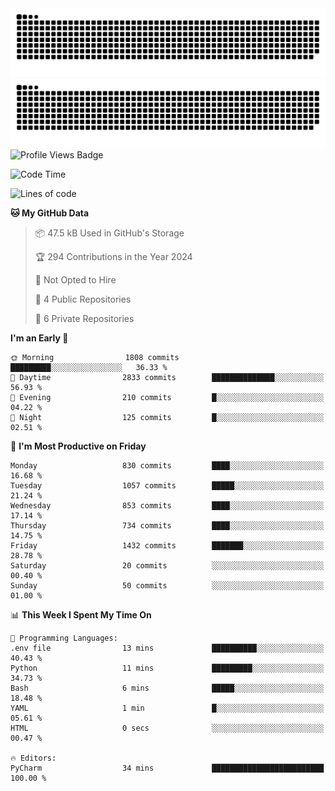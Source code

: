 <img src="https://github.com/nielsbaggerman/nielsbaggerman/blob/output/github-contribution-grid-snake.svg#gh-light-mode-only" alt="GitHub Snake Light">
<img src="https://github.com/nielsbaggerman/nielsbaggerman/blob/output/github-contribution-grid-snake-dark.svg#gh-dark-mode-only" alt="GitHub Snake Dark">
<img src="https://komarev.com/ghpvc/?username=nielsbaggerman&amp;label=Profile+Views" alt="Profile Views Badge" />

<!--START_SECTION:waka-->
![Code Time](http://img.shields.io/badge/Code%20Time-2%2C136%20hrs%203%20mins-blue)

![Lines of code](https://img.shields.io/badge/From%20Hello%20World%20I%27ve%20Written-7.5%20million%20lines%20of%20code-blue)

**🐱 My GitHub Data** 

> 📦 47.5 kB Used in GitHub's Storage 
 > 
> 🏆 294 Contributions in the Year 2024
 > 
> 🚫 Not Opted to Hire
 > 
> 📜 4 Public Repositories 
 > 
> 🔑 6 Private Repositories 
 > 
**I'm an Early 🐤** 

```text
🌞 Morning                1808 commits        █████████░░░░░░░░░░░░░░░░   36.33 % 
🌆 Daytime                2833 commits        ██████████████░░░░░░░░░░░   56.93 % 
🌃 Evening                210 commits         █░░░░░░░░░░░░░░░░░░░░░░░░   04.22 % 
🌙 Night                  125 commits         █░░░░░░░░░░░░░░░░░░░░░░░░   02.51 % 
```
📅 **I'm Most Productive on Friday** 

```text
Monday                   830 commits         ████░░░░░░░░░░░░░░░░░░░░░   16.68 % 
Tuesday                  1057 commits        █████░░░░░░░░░░░░░░░░░░░░   21.24 % 
Wednesday                853 commits         ████░░░░░░░░░░░░░░░░░░░░░   17.14 % 
Thursday                 734 commits         ████░░░░░░░░░░░░░░░░░░░░░   14.75 % 
Friday                   1432 commits        ███████░░░░░░░░░░░░░░░░░░   28.78 % 
Saturday                 20 commits          ░░░░░░░░░░░░░░░░░░░░░░░░░   00.40 % 
Sunday                   50 commits          ░░░░░░░░░░░░░░░░░░░░░░░░░   01.00 % 
```


📊 **This Week I Spent My Time On** 

```text
💬 Programming Languages: 
.env file                13 mins             ██████████░░░░░░░░░░░░░░░   40.43 % 
Python                   11 mins             █████████░░░░░░░░░░░░░░░░   34.73 % 
Bash                     6 mins              █████░░░░░░░░░░░░░░░░░░░░   18.48 % 
YAML                     1 min               █░░░░░░░░░░░░░░░░░░░░░░░░   05.61 % 
HTML                     0 secs              ░░░░░░░░░░░░░░░░░░░░░░░░░   00.47 % 

🔥 Editors: 
PyCharm                  34 mins             █████████████████████████   100.00 % 
```


<!--END_SECTION:waka-->
